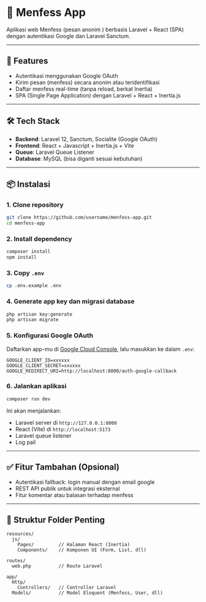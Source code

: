 # 📨 Menfess App

Aplikasi web Menfess (pesan anonim ) berbasis Laravel + React (SPA) dengan autentikasi Google dan Laravel Sanctum.

---

## 🚀 Features

- Autentikasi menggunakan Google OAuth
- Kirim pesan (menfess) secara anonim atau teridentifikasi
- Daftar menfess real-time (tanpa reload, berkat Inertia)
- SPA (Single Page Application) dengan Laravel + React + Inertia.js

---

## 🛠️ Tech Stack

- **Backend**: Laravel 12, Sanctum, Socialite (Google OAuth)
- **Frontend**: React + Javascript + Inertia.js + Vite
- **Queue**: Laravel Queue Listener
- **Database**: MySQL (bisa diganti sesuai kebutuhan)

---

## 📦 Instalasi

### 1. Clone repository

```bash
git clone https://github.com/username/menfess-app.git
cd menfess-app
````

### 2. Install dependency

```bash
composer install
npm install
```

### 3. Copy `.env`

```bash
cp .env.example .env
```

### 4. Generate app key dan migrasi database

```bash
php artisan key:generate
php artisan migrate
```

### 5. Konfigurasi Google OAuth

Daftarkan app-mu di [Google Cloud Console](https://console.cloud.google.com/), lalu masukkan ke dalam `.env`:

```env
GOOGLE_CLIENT_ID=xxxxxx
GOOGLE_CLIENT_SECRET=xxxxxx
GOOGLE_REDIRECT_URI=http://localhost:8000/auth-google-callback
```

### 6. Jalankan aplikasi

```bash
composer run dev
```

Ini akan menjalankan:

* Laravel server di `http://127.0.0.1:8000`
* React (Vite) di `http://localhost:5173`
* Laravel queue listener
* Log pail

---

## ✅ Fitur Tambahan (Opsional)

* Autentikasi fallback: login manual dengan email google
* REST API publik untuk integrasi eksternal
* Fitur komentar atau balasan terhadap menfess

---

## 📂 Struktur Folder Penting

```
resources/
  js/
    Pages/         // Halaman React (Inertia)
    Components/    // Komponen UI (Form, List, dll)

routes/
  web.php          // Route Laravel

app/
  Http/
    Controllers/   // Controller Laravel
  Models/          // Model Eloquent (Menfess, User, dll)
```

